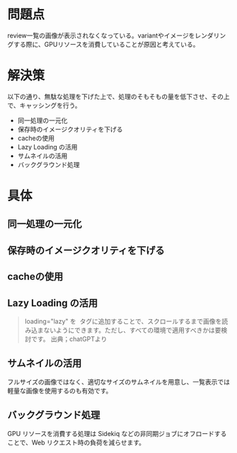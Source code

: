 # 問題点
review一覧の画像が表示されなくなっている。variantやイメージをレンダリングする際に、GPUリソースを消費していることが原因と考えている。

# 解決策
以下の通り、無駄な処理を下げた上で、処理のそもそもの量を低下させ、その上で、キャッシングを行う。
- 同一処理の一元化
- 保存時のイメージクオリティを下げる
- cacheの使用
- Lazy Loading の活用
- サムネイルの活用
- バックグラウンド処理

# 具体
## 同一処理の一元化
## 保存時のイメージクオリティを下げる
## cacheの使用
## Lazy Loading の活用
> loading="lazy" を <img> タグに追加することで、スクロールするまで画像を読み込まないようにできます。ただし、すべての環境で適用すべきかは要検討です。
出典；chatGPTより

## サムネイルの活用
フルサイズの画像ではなく、適切なサイズのサムネイルを用意し、一覧表示では軽量な画像を使用するのも有効です。

## バックグラウンド処理
 GPU リソースを消費する処理は Sidekiq などの非同期ジョブにオフロードすることで、Web リクエスト時の負荷を減らせます。

